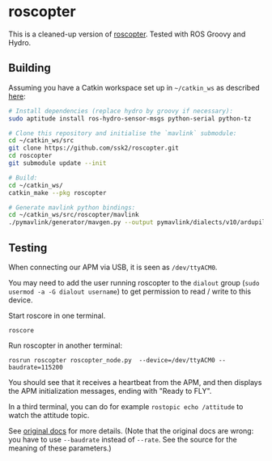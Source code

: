 roscopter
=========
This is a cleaned-up version of [roscopter][1]. Tested with ROS Groovy and Hydro.

Building
--------
Assuming you have a Catkin workspace set up in `~/catkin_ws` as described [here][2]:
```bash
# Install dependencies (replace hydro by groovy if necessary):
sudo aptitude install ros-hydro-sensor-msgs python-serial python-tz

# Clone this repository and initialise the `mavlink` submodule:
cd ~/catkin_ws/src
git clone https://github.com/ssk2/roscopter.git
cd roscopter
git submodule update --init

# Build:
cd ~/catkin_ws/
catkin_make --pkg roscopter

# Generate mavlink python bindings:
cd ~/catkin_ws/src/roscopter/mavlink
./pymavlink/generator/mavgen.py --output pymavlink/dialects/v10/ardupilotmega.py message_definitions/v1.0/ardupilotmega.xml
```

Testing
-------
When connecting our APM via USB, it is seen as `/dev/ttyACM0`. 

You may need to add the user running roscopter to the `dialout` group (`sudo usermod -a -G dialout username`) to get permission to read / write to this device.

Start roscore in one terminal.
```
roscore
```

Run roscopter in another terminal:

```
rosrun roscopter roscopter_node.py  --device=/dev/ttyACM0 --baudrate=115200
```

You should see that it receives a heartbeat from the APM, and then displays the
APM initialization messages, ending with "Ready to FLY".

In a third terminal, you can do for example `rostopic echo /attitude` to watch
the attitude topic.

See [original docs][1] for more details. (Note that the original docs are wrong:
you have to use `--baudrate` instead of `--rate`. See the source for the
meaning of these parameters.)


[1]: https://code.google.com/p/roscopter/
[2]: http://wiki.ros.org/ROS/Tutorials/InstallingandConfiguringROSEnvironment#Create_a_ROS_Workspace
